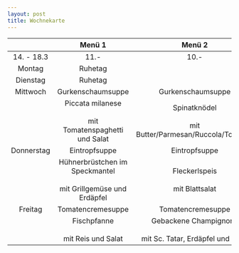 ```yaml
---
layout: post
title: Wochnekarte
---
```


|  | Menü 1 | Menü 2 |
:---: | :---: | :---:
| 14. - 18.3 | 11.- | 10.- |
| Montag | Ruhetag |  |
| Dienstag | Ruhetag |  |
| Mittwoch | Gurkenschaumsuppe | Gurkenschaumsuppe |
|  | Piccata milanese <br><br> mit Tomatenspaghetti und Salat | Spinatknödel <br><br> mit Butter/Parmesan/Ruccola/Tomaten|
| Donnerstag | Eintropfsuppe | Eintropfsuppe |
|  | Hühnerbrüstchen im Speckmantel <br><br> mit Grillgemüse und Erdäpfel| Fleckerlspeis <br><br> mit Blattsalat
| Freitag | Tomatencremesuppe | Tomatencremesuppe |
|  | Fischpfanne <br><br> mit Reis und Salat | Gebackene Champignons <br><br> mit Sc. Tatar, Erdäpfel und Salat |